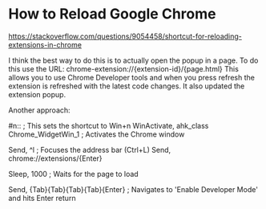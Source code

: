 # How to Reload Google Chrome

https://stackoverflow.com/questions/9054458/shortcut-for-reloading-extensions-in-chrome

I think the best way to do this is to actually open the popup in a page. To do this use the URL:
chrome-extension://{extension-id}/{page.html}
This allows you to use Chrome Developer tools and when you press refresh the extension is refreshed with the latest code changes. It also updated the extension popup.


Another approach:

#n:: ; This sets the shortcut to Win+n
WinActivate, ahk_class Chrome_WidgetWin_1 ; Activates the Chrome window

Send, ^l ; Focuses the address bar (Ctrl+L)
Send, chrome://extensions/{Enter}

Sleep, 1000 ; Waits for the page to load

Send, {Tab}{Tab}{Tab}{Tab}{Enter} ; Navigates to 'Enable Developer Mode' and hits Enter
return
